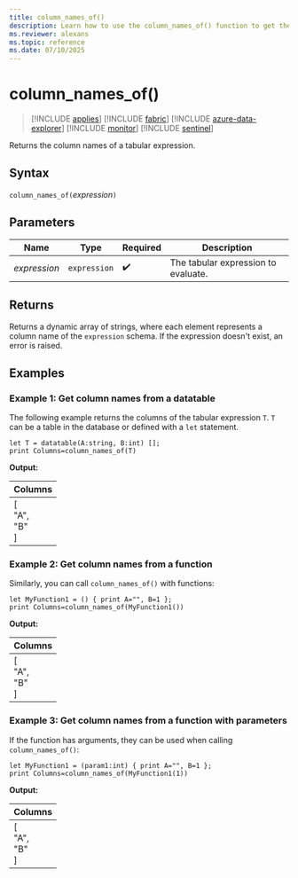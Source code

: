 ```yaml
---
title: column_names_of()
description: Learn how to use the column_names_of() function to get the column names of a tabular expression.
ms.reviewer: alexans
ms.topic: reference
ms.date: 07/10/2025
---
```

# column_names_of()

> [!INCLUDE [applies](../includes/applies-to-version/applies.md)] [!INCLUDE [fabric](../includes/applies-to-version/fabric.md)] [!INCLUDE [azure-data-explorer](../includes/applies-to-version/azure-data-explorer.md)] [!INCLUDE [monitor](../includes/applies-to-version/monitor.md)] [!INCLUDE [sentinel](../includes/applies-to-version/sentinel.md)]

Returns the column names of a tabular expression.

## Syntax

`column_names_of(`*expression*`)`

## Parameters

| Name | Type | Required | Description |
|--|--|--|--|
| *expression* | `expression` | :heavy_check_mark: | The tabular expression to evaluate. |

## Returns

Returns a dynamic array of strings, where each element represents a column name of the `expression` schema. If the expression doesn't exist, an error is raised.

## Examples

### Example 1: Get column names from a datatable

The following example returns the columns of the tabular expression `T`. `T` can be a table in the database or defined with a `let` statement.

```kusto
let T = datatable(A:string, B:int) [];
print Columns=column_names_of(T)
```

**Output:**

| Columns |
|---------|
| [<br>  "A",<br>  "B"<br>] |

### Example 2: Get column names from a function

Similarly, you can call `column_names_of()` with functions:

```kusto
let MyFunction1 = () { print A="", B=1 };
print Columns=column_names_of(MyFunction1())
```

**Output:**

| Columns |
|---------|
| [<br>  "A",<br>  "B"<br>] |

### Example 3: Get column names from a function with parameters

If the function has arguments, they can be used when calling `column_names_of()`:

```kusto
let MyFunction1 = (param1:int) { print A="", B=1 };
print Columns=column_names_of(MyFunction1(1))
```

**Output:**

| Columns |
|---------|
| [<br>  "A",<br>  "B"<br>] |
